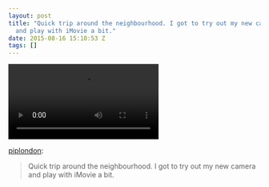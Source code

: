 ```yaml
---
layout: post
title: "Quick trip around the neighbourhood. I got to try out my new camera
  and play with iMovie a bit."
date: 2015-08-16 15:10:53 Z
tags: []
---
```

<video autoplay="autoplay" controls="controls"><source src="https://vimeo.com/136431741"></video>

[piplondon](http://piplondon.tumblr.com/post/126830838692):

> Quick trip around the neighbourhood. I got to try out my new camera and play with iMovie a bit.
